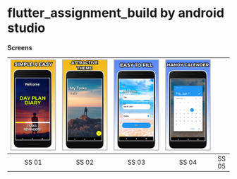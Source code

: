 # flutter_assignment_build by android studio

**Screens**

| ![](demo/ss1.jpg) | ![](demo/ss2.jpg) | ![](demo/ss3.jpg) | ![](demo/ss4.jpg) | |
| :-------------: | :-------------:  | :-------------:  | :-------------:  | :-------------:  |
|     SS 01     |    SS 02   |    SS 03     |     SS 04       |     SS 05     |


